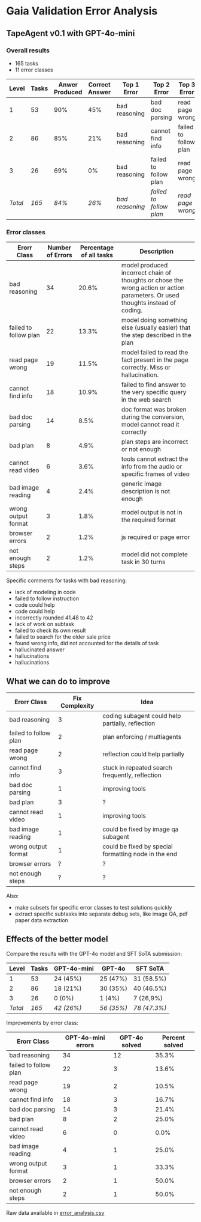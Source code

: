 # Gaia Validation Error Analysis

## TapeAgent v0.1 with GPT-4o-mini

### Overall results

- 165 tasks
- 11 error classes

| Level | Tasks | Anwer Produced | Correct Answer | Top 1 Error | Top 2 Error | Top 3 Error |
| --- | --- | --- | --- | --- | --- | --- |
| 1 | 53 | 90% | 45% | bad reasoning | bad doc parsing | read page wrong  |
| 2 | 86 | 85% | 21% | bad reasoning |cannot find info | failed to follow plan |
| 3 | 26 | 69% | 0% | bad reasoning | failed to follow plan | read page wrong |
| *Total* | *165* | *84%* | *26%* | *bad reasoning* | *failed to follow plan* | *read page wrong* |


### Error classes
| Erorr Class | Number of Errors | Percentage of all tasks| Description |
| --- | --- | --- | --- |
| bad reasoning | 34 | 20.6% | model produced incorrect chain of thoughts or chose the wrong action or action parameters. Or used thoughts instead of coding.
| failed to follow plan | 22 | 13.3% | model doing something else (usually easier) that the step described in the plan
| read page wrong | 19 | 11.5% | model failed to read the fact present in the page correctly. Miss or hallucination.
| cannot find info | 18 | 10.9% | failed to find answer to the very specific query in the web search
| bad doc parsing | 14 | 8.5% | doc format was broken during the conversion, model cannot read it correctly
| bad plan | 8 | 4.9% | plan steps are incorrect or not enough
| cannot read video | 6 | 3.6% | tools cannot extract the info from the audio or specific frames of video
| bad image reading | 4 | 2.4% | generic image description is not enough
| wrong output format | 3 | 1.8% | model output is not in the required format
| browser errors | 2 | 1.2% | js required or page error
| not enough steps | 2 | 1.2% | model did not complete task in 30 turns

Specific comments for tasks with bad reasoning:
- lack of modeling in code
- failed to follow instruction
- code could help
- code could help
- incorrectly rounded 41.48 to 42
- lack of work on subtask
- failed to check its own result
- failed to search for the older sale price
- found wrong info, did not accounted for the details of task
- hallucinated answer
- hallucinations
- hallucinations


## What we can do to improve

| Erorr Class | Fix Complexity | Idea |
| --- | --- | --- |
| bad reasoning | 3 | coding subagent could help partially, reflection |
| failed to follow plan | 2 | plan enforcing / multiagents |
| read page wrong | 2 | reflection could help partially |
| cannot find info | 3 | stuck in repeated search frequently, reflection |
| bad doc parsing | 1 | improving tools |
| bad plan | 3 | ? |
| cannot read video | 1 | improving tools |
| bad image reading | 1 | could be fixed by image qa subagent |
| wrong output format | 1 | could be fixed by special formatting node in the end |
| browser errors | ? | ? |
| not enough steps | ? | ? |

Also:
- make subsets for specific error classes to test solutions quickly
- extract specific subtasks into separate debug sets, like image QA, pdf paper data extraction


## Effects of the better model

Compare the results with the GPT-4o model and SFT SoTA submission:

| Level | Tasks | GPT-4o-mini | GPT-4o | SFT SoTA |
| --- | --- | --- | --- | --- |
| 1 | 53 | 24 (45%) | 25 (47%) | 31 (58.5%) |
| 2 | 86 | 18 (21%) | 30 (35%) | 40 (46.5%) |
| 3 | 26 | 0 (0%) | 1 (4%) | 7 (26,9%) |
| *Total* | *165* | *42 (26%)* | *56 (35%)* | *78 (47.3%)* |

Improvements by error class:

| Erorr Class | GPT-4o-mini errors | GPT-4o solved | Percent solved |
| --- | --- | --- | --- |
| bad reasoning | 34 | 12 | 35.3% |
| failed to follow plan | 22 | 3 | 13.6% |
| read page wrong | 19 | 2 | 10.5% |
| cannot find info | 18 | 3 | 16.7% |
| bad doc parsing | 14 | 3 | 21.4% |
| bad plan | 8 | 2 | 25.0% |
| cannot read video | 6 | 0 | 0.0% |
| bad image reading | 4 | 1 | 25.0% |
| wrong output format | 3 | 1 | 33.3% |
| browser errors | 2 | 1 | 50.0% |
| not enough steps | 2 | 1 | 50.0% |

Raw data available in [error_analysis.csv](scripts/error_analysis.csv)